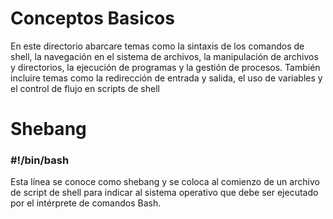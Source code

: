 # Conceptos Basicos

En este directorio abarcare temas como la sintaxis de los comandos de shell, la navegación en el sistema de archivos, la manipulación de archivos y directorios, la ejecución de programas y la gestión de procesos.
También incluire temas como la redirección de entrada y salida, el uso de variables y el control de flujo en scripts de shell

# Shebang

### #!/bin/bash
Esta línea se conoce como shebang y se coloca al comienzo de un archivo de script de shell para indicar al sistema operativo que debe ser ejecutado por el intérprete de comandos Bash.
